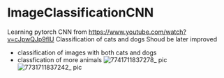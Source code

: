 # ImageClassificationCNN

Learning pytorch CNN from https://www.youtube.com/watch?v=cJpwQJp9flU
Classification of cats and dogs
Shoud be later improved

- classification of images with both cats and dogs
- classfication of more animals
![7741711837278_ pic](https://github.com/floraWLM/ImageClassificationCNN/assets/115372520/bdbb9d69-f0df-46de-acb4-cdf39d1cf30d)
![7731711837242_ pic](https://github.com/floraWLM/ImageClassificationCNN/assets/115372520/b72cddda-2ec1-4d3e-bec3-b764dca7c511)
